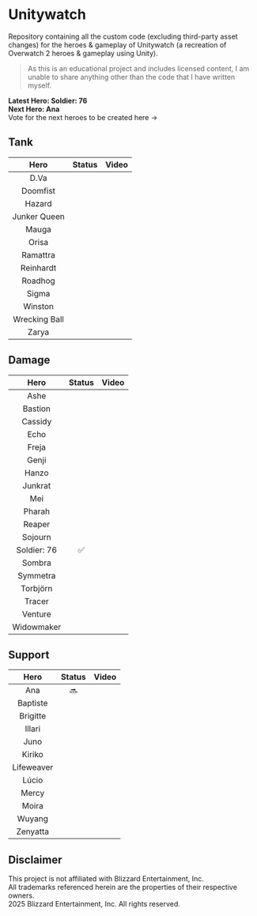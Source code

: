 # Unitywatch
Repository containing all the custom code (excluding third-party asset changes) for the heroes &amp; gameplay of Unitywatch (a recreation of Overwatch 2 heroes &amp; gameplay using Unity).  
> As this is an educational project and includes licensed content, I am unable to share anything other than the code that I have written myself.

**Latest Hero: Soldier: 76**  
**Next Hero: Ana**  
Vote for the next heroes to be created here -> 

## Tank
| Hero | Status | Video |
|:----:|:---------:|:-----:|
| D.Va |
| Doomfist |
| Hazard |
| Junker Queen |
| Mauga |
| Orisa |
| Ramattra |
| Reinhardt |
| Roadhog |
| Sigma |
| Winston |
| Wrecking Ball |
| Zarya |

## Damage
| Hero | Status | Video |
|:----:|:---------:|:-----:|
| Ashe |
| Bastion |
| Cassidy |
| Echo |
| Freja |
| Genji |
| Hanzo |
| Junkrat |
| Mei |
| Pharah |
| Reaper |
| Sojourn |
| Soldier: 76 | ✅ |
| Sombra |
| Symmetra |
| Torbjörn |
| Tracer |
| Venture |
| Widowmaker |

## Support
| Hero | Status | Video |
|:----:|:---------:|:-----:|
| Ana | 🔜 |
| Baptiste |
| Brigitte |
| Illari |
| Juno |
| Kiriko |
| Lifeweaver |
| Lúcio |
| Mercy |
| Moira |
| Wuyang |
| Zenyatta |

## Disclaimer
This project is not affiliated with Blizzard Entertainment, Inc.  
All trademarks referenced herein are the properties of their respective owners.  
2025 Blizzard Entertainment, Inc. All rights reserved.